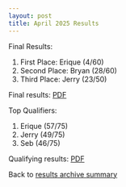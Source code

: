 ```yaml
---
layout: post
title: April 2025 Results
---
```


Final Results:
1. First Place: Erique (4/60)
2. Second Place: Bryan (28/60)
3. Third Place: Jerry (23/50)

Final results: <a href="/results-archive/20250412-finals-results.jpg" target="_blank" rel="noreferrer noopener">PDF</a>

Top Qualifiers:
1. Erique (57/75)
2. Jerry (49/75)
3. Seb (46/75)

Qualifying results: <a href="/results-archive/20250412-quali-results.jpg" target="_blank" rel="noreferrer noopener">PDF</a>

Back to <a href="/blog.html">results archive summary</a>
